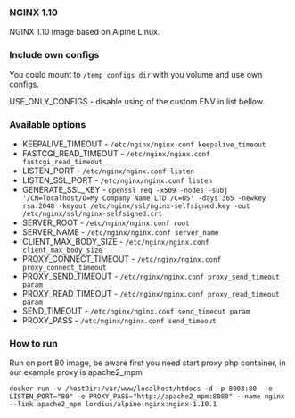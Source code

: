 ### NGINX 1.10
<p>NGINX 1.10 image based on Alpine Linux.</p>

### Include own configs
<p>You could mount to <code>/temp_configs_dir</code> with you volume and use own configs.</p>
<p>USE_ONLY_CONFIGS - disable using of the custom ENV in list bellow.</p>

### Available options
<ul>
<li>KEEPALIVE_TIMEOUT - <code>/etc/nginx/nginx.conf keepalive_timeout</code></li>
<li>FASTCGI_READ_TIMEOUT - <code>/etc/nginx/nginx.conf fastcgi_read_timeout</code></li>
<li>LISTEN_PORT - <code>/etc/nginx/nginx.conf listen</code></li>
<li>LISTEN_SSL_PORT - <code>/etc/nginx/nginx.conf listen</code></li>
<li>GENERATE_SSL_KEY - <code>openssl req -x509 -nodes -subj '/CN=localhost/O=My Company Name LTD./C=US' -days 365 -newkey rsa:2048 -keyout /etc/nginx/ssl/nginx-selfsigned.key -out /etc/nginx/ssl/nginx-selfsigned.crt</code></li>
<li>SERVER_ROOT - <code>/etc/nginx/nginx.conf root</code></li>
<li>SERVER_NAME - <code>/etc/nginx/nginx.conf server_name</code></li>
<li>CLIENT_MAX_BODY_SIZE - <code>/etc/nginx/nginx.conf client_max_body_size</code></li>
<li>PROXY_CONNECT_TIMEOUT - <code>/etc/nginx/nginx.conf proxy_connect_timeout</code></li>
<li>PROXY_SEND_TIMEOUT - <code>/etc/nginx/nginx.conf proxy_send_timeout param</code></li>
<li>PROXY_READ_TIMEOUT - <code>/etc/nginx/nginx.conf proxy_read_timeout param</code></li>
<li>SEND_TIMEOUT - <code>/etc/nginx/nginx.conf send_timeout param</code></li>
<li>PROXY_PASS - <code>/etc/nginx/nginx.conf send_timeout</code></li>
</ul>

### How to run

<p>Run on port 80 image, be aware first you need start proxy php container, in our example proxy is apache2_mpm</p>
<code>docker run -v /hostDir:/var/www/localhost/htdocs -d -p 8003:80  -e LISTEN_PORT="80" -e PROXY_PASS="http://apache2_mpm:8080" --name nginx --link apache2_mpm lordius/alpine-nginx:nginx-1.10.1</code>

